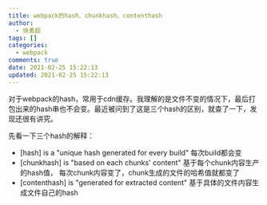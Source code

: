 ```yaml
---
title: webpack的hash、chunkhash、contenthash
author:
  - 徐勇超
tags: []
categories:
  - webpack
comments: true
date: 2021-02-25 15:22:13
updated: 2021-02-25 15:22:13
---
```


对于webpack的hash，常用于cdn缓存。我理解的是文件不变的情况下，最后打包出来的hash串也不会变。最近被问到了这是三个hash的区别，就查了一下，发现还很有讲究。

先看一下三个hash的解释：

- [hash] is a "unique hash generated for every build"  每次build都会变
- [chunkhash] is "based on each chunks' content"  基于每个chunk内容生产的hash值， 每次chunk内容变了，chunk生成的文件的哈希值就都变了
- [contenthash] is "generated for extracted content"   基于具体的文件内容生成文件自己的hash


